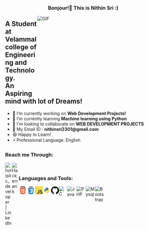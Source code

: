 
### <center> Bonjour!👋 This is Nithin Sri :) </center>
<img align="right" alt="GIF" src="https://github.com/arsentieva/arsentieva/blob/main/code.gif?raw=true" width="400" height="250" />


<b><h2> A Student at Velammal college of Engineering and Technology. <br> An Aspiring mind with lot of Dreams!  </h2></b>

<ul>
  <li> 🔭 I’m currently working on <b> Web Development Projects! </b></li>
  <li> 🌱 I’m currently learning <b> Machine learning using Python </b> </li>
<li> 👯 I'm looking to collaborate on <b> WEB DEVELOPMENT PROJECTS </b> </li>
  <li> 💬 My Email ID : <b> nithinsri2301@gmail.com </b> </li>
<li> 😄 Happy to Learn! </li>
<li> ⚡ Professional Language: English </li>
</ul>



### Reach me Through:
<img align="left" alt="holisitc_developer | LinkedIn" width="22px" src="https://cdn.jsdelivr.net/npm/simple-icons@v3/icons/linkedin.svg" />
<img align="left" alt="Hackerrank" width="22px" src="https://encrypted-tbn0.gstatic.com/images?q=tbn:ANd9GcTAWJrUCvzQgPGvweI14m5KodBx_mIuXECDkw&usqp=CAU" />
<br />


### Languages and Tools:
<img align="left" alt="HTML5" width="26px" src="https://raw.githubusercontent.com/github/explore/80688e429a7d4ef2fca1e82350fe8e3517d3494d/topics/html/html.png" />
<img align="left" alt="CSS3" width="26px" src="https://raw.githubusercontent.com/github/explore/80688e429a7d4ef2fca1e82350fe8e3517d3494d/topics/css/css.png" />
<img align="left" alt="JavaScript" width="26px" src="https://raw.githubusercontent.com/github/explore/80688e429a7d4ef2fca1e82350fe8e3517d3494d/topics/javascript/javascript.png" />
<img align="left" alt="python" width="26px" src="https://raw.githubusercontent.com/github/explore/80688e429a7d4ef2fca1e82350fe8e3517d3494d/topics/python/python.png" />
<img align="left" alt="GitHub" width="26px" src="https://raw.githubusercontent.com/github/explore/78df643247d429f6cc873026c0622819ad797942/topics/github/github.png" />
<img align="left" alt="C" width="26px" src="https://encrypted-tbn0.gstatic.com/images?q=tbn:ANd9GcQOTlmgBQHKsJ3wiNo6n_xtPTnxXDqtIqH00w&usqp=CAU" />
<img align="left" alt="Java" width="30px" src="https://encrypted-tbn0.gstatic.com/images?q=tbn:ANd9GcR-BAHXD0dwrCvkGkN9BgB6kmRQN-PvKATXkg&usqp=CAU" />
<img align="left" alt="PHP" width="30x" src="https://encrypted-tbn0.gstatic.com/images?q=tbn:ANd9GcTaZcP-uiLaGgivxfJzUeb7iwMPMPbQztAMgA&usqp=CAU" />
<img align="left" alt="Mysql" width="30px" src="https://download.logo.wine/logo/MySQL/MySQL-Logo.wine.png" />
<img align="left" alt="Bootstrap" width="30px" src="https://upload.wikimedia.org/wikipedia/commons/thumb/b/b2/Bootstrap_logo.svg/480px-Bootstrap_logo.svg.png" />
<br />
<br/>

[linkedin]: https://www.linkedin.com/in/nithin-sri-329a8b1bb/
[HackerRank]: https://www.hackerrank.com/nithinsri2301

